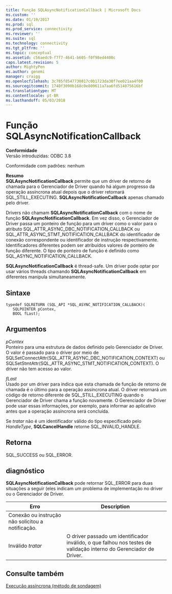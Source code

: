 ```yaml
---
title: Função SQLAsyncNotificationCallback | Microsoft Docs
ms.custom: ''
ms.date: 01/19/2017
ms.prod: sql
ms.prod_service: connectivity
ms.reviewer: ''
ms.suite: sql
ms.technology: connectivity
ms.tgt_pltfrm: ''
ms.topic: conceptual
ms.assetid: c56aedc9-f7f7-4641-b605-f0f98ed4400c
caps.latest.revision: 5
author: MightyPen
ms.author: genemi
manager: craigg
ms.openlocfilehash: 3c785f8547730817c0b1723da38f7ee021aa4f00
ms.sourcegitcommit: 1740f3090b168c0e809611a7aa6fd514075616bf
ms.translationtype: MT
ms.contentlocale: pt-BR
ms.lasthandoff: 05/03/2018
---
```

# <a name="sqlasyncnotificationcallback-function"></a>Função SQLAsyncNotificationCallback
**Conformidade**  
 Versão introduzidas: ODBC 3.8  
  
 Conformidade com padrões: nenhum  
  
 **Resumo**  
 **SQLAsyncNotificationCallback** permite que um driver de retorno de chamada para o Gerenciador de Driver quando há algum progresso da operação assíncrona atual depois que o driver retornará SQL_STILL_EXECUTING. **SQLAsyncNotificationCallback** apenas chamado pelo driver.  
  
 Drivers não chamam **SQLAsyncNotificationCallback** com o nome de função **SQLAsyncNotificationCallback**. Em vez disso, o Gerenciador de Driver passa um ponteiro de função para um driver como o valor para o atributo SQL_ATTR_ASYNC_DBC_NOTIFICATION_CALLBACK ou SQL_ATTR_ASYNC_STMT_NOTIFICATION_CALLBACK do identificador de conexão correspondente ou identificador de instrução respectivamente. Identificadores diferentes podem ser atribuídos valores de ponteiro de função diferente. O tipo de ponteiro de função é definido como SQL_ASYNC_NOTIFICATION_CALLBACK.  
  
 **SQLAsyncNotificationCallback** é thread-safe. Um driver pode optar por usar vários threads chamando **SQLAsyncNotificationCallback** em diferentes manipula simultaneamente.  
  
## <a name="syntax"></a>Sintaxe  
  
```  
typedef SQLRETURN (SQL_API *SQL_ASYNC_NOTIFICATION_CALLBACK)(  
   SQLPOINTER pContex,   
   BOOL fLast);  
```  
  
## <a name="arguments"></a>Argumentos  
 *pContex*  
 Ponteiro para uma estrutura de dados definido pelo Gerenciador de Driver. O valor é passado para o driver por meio de SQLSetConnectAttr(SQL_ATTR_ASYNC_DBC_NOTIFICATION_CONTEXT) ou SQLSetStmtAttr(SQL_ATTR_ASYNC_STMT_NOTIFICATION_CONTEXT).  O driver não tem acesso ao valor.  
  
 *fLast*  
 Usado por um driver para indica que esta chamada de função de retorno de chamada é o último para a operação assíncrona atual. O driver retornará um código de retorno diferente de SQL_STILL_EXECUTING quando o Gerenciador de Driver chama a função novamente. O Gerenciador de Driver pode usar essas informações, por exemplo, para informar ao aplicativo antes que a operação assíncrona será concluída.  
  
 Se *tratar* não é um identificador válido do tipo especificado pelo *HandleType*, **SQLCancelHandle** retorne SQL_INVALID_HANDLE.  
  
## <a name="returns"></a>Retorna  
 SQL_SUCCESS ou SQL_ERROR.  
  
## <a name="diagnostics"></a>diagnóstico  
 **SQLAsyncNotificationCallback** pode retornar SQL_ERROR para duas situações a seguir (eles indicam um problema de implementação no driver ou o Gerenciador de Driver.  
  
|Erro|Description|  
|-----------|-----------------|  
|Conexão ou instrução não solicitou a notificação.||  
|Inválido *tratar*|O driver passado um identificador inválido, o que falhou nos testes de validação interno do Gerenciador de Driver.|  
  
## <a name="see-also"></a>Consulte também  
 [Execução assíncrona (método de sondagem)](../../../odbc/reference/develop-app/asynchronous-execution-polling-method.md)
